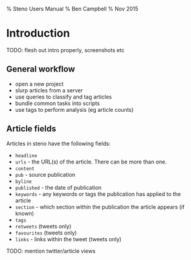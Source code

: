 % Steno Users Manual
% Ben Campbell
% Nov 2015


# Introduction

TODO: flesh out intro properly, screenshots etc

## General workflow

* open a new project
* slurp articles from a server
* use queries to classify and tag articles
* bundle common tasks into scripts
* use tags to perform analysis (eg article counts)


## Article fields

Articles in steno have the following fields:

*	`headline`
*	`urls` - the URL(s) of the article. There can be more than one.
*	`content`
*	`pub` - source publication
*	`byline`
*	`published` - the date of publication
*	`keywords` - any keywords or tags the publication has applied to the article
*	`section` - which section within the publication the article appears (if known)
*	`tags`
*	`retweets`  (tweets only)
*	`favourites`  (tweets only)
*	`links` - links within the tweet (tweets only)


TODO: mention twitter/article views

